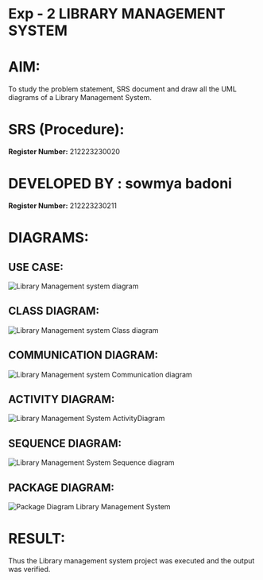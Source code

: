 # Exp - 2 LIBRARY MANAGEMENT SYSTEM

# AIM:
To study the problem statement, SRS document and draw all the UML diagrams of a Library Management System.

# SRS (Procedure):
**Register Number:** 212223230020

# DEVELOPED BY : sowmya badoni
**Register Number:** 212223230211

# DIAGRAMS:

## USE CASE:
![Library Management system diagram](https://github.com/user-attachments/assets/64528b61-292a-4ca5-a457-4d6de05ec8d7)

## CLASS DIAGRAM:
![Library Management system Class diagram](https://github.com/user-attachments/assets/2c30675d-1256-4f56-94f0-dac84cc93bd3)

## COMMUNICATION DIAGRAM:
![Library Management system Communication diagram](https://github.com/user-attachments/assets/800a87ba-a395-46c9-bd78-937bcb11dbcc)

## ACTIVITY DIAGRAM:
![Library Management System ActivityDiagram](https://github.com/user-attachments/assets/d29ab093-037a-4bf7-b691-0c7a0784d816)

## SEQUENCE DIAGRAM:
![Library Management System Sequence diagram](https://github.com/user-attachments/assets/96be6f0c-40e9-4e83-90e0-cbddb91ceb12)

## PACKAGE DIAGRAM:
![Package Diagram Library Management System](https://github.com/user-attachments/assets/795f9717-8ce0-434a-a856-4d5d715868c9)


# RESULT:
Thus the Library management system project was executed and the output was verified.
